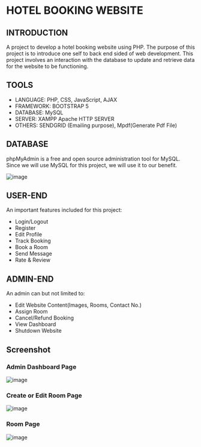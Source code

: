 # HOTEL BOOKING WEBSITE

## INTRODUCTION
A project to develop a hotel booking website using PHP. The purpose of this project is to introduce one self to back end sided of web development.
This project involves an interaction with the database to update and retrieve data for the website to be functioning. 

## TOOLS 
- LANGUAGE: PHP, CSS, JavaScript, AJAX
- FRAMEWORK: BOOTSTRAP 5
- DATABASE: MySQL
- SERVER: XAMPP Apache HTTP SERVER
- OTHERS: SENDGRID (Emailing purpose), Mpdf(Generate Pdf File)

## DATABASE
phpMyAdmin is a free and open source administration tool for MySQL. Since we will use MySQL for this project, we will
use it to our benefit.

![image](https://github.com/harishh29/hotel-booking-website-php/assets/76155776/3e48b145-9543-4e2d-808e-fb8edfc483c2)

## USER-END
An important features included for this project:
- Login/Logout
- Register
- Edit Profile
- Track Booking
- Book a Room
- Send Message
- Rate & Review

## ADMIN-END
An admin can but not limited to:
- Edit Website Content(Images, Rooms, Contact No.)
- Assign Room
- Cancel/Refund Booking
- View Dashboard
- Shutdown Website

## Screenshot
### Admin Dashboard Page
![image](https://github.com/harishh29/hotel-booking-website-php/assets/76155776/993acb8b-6fde-4276-b47b-0f01e6765556)

### Create or Edit Room Page
![image](https://github.com/harishh29/hotel-booking-website-php/assets/76155776/2dc4439b-3279-46e4-861a-9f363edaa1e3)

### Room Page
![image](https://github.com/harishh29/hotel-booking-website-php/assets/76155776/298b5b0c-9dc8-45e2-a753-2fb72cc705ae)


